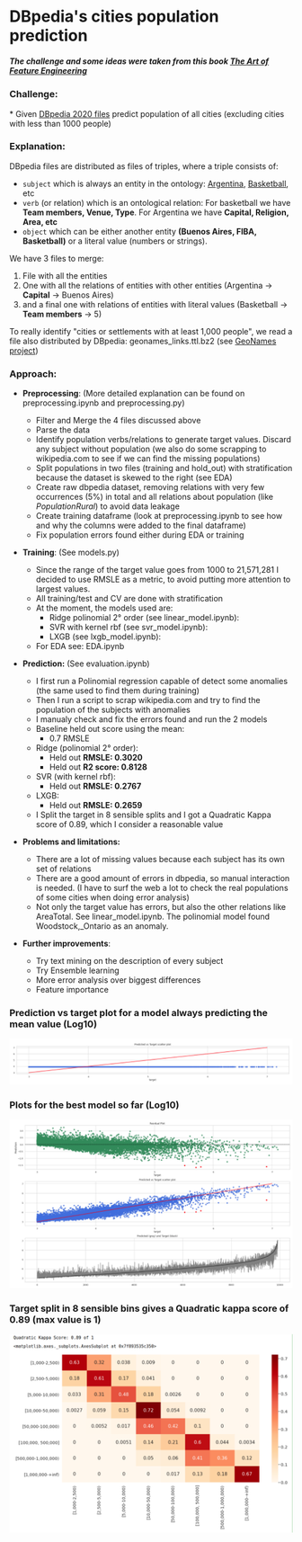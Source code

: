 <h1>DBpedia's cities population prediction</h1>
<h5>The challenge and some ideas were taken from this book <a href="https://www.amazon.com/Art-Feature-Engineering-Essentials-Learning/dp/1108709389">The Art of Feature Engineering</a></h5>

<h3>Challenge:</h3>
   * Given <a href="https://wiki.dbpedia.org/" >DBpedia 2020 files</a> predict population of all cities (excluding cities with less than 1000 people)
   
<h3>Explanation:</h3>
   
DBpedia files are distributed as files of triples, where a triple consists of:
 * `subject` which is always an entity in the ontology: <a href="https://en.wikipedia.org/wiki/Argentina">Argentina</a>, <a href="https://en.wikipedia.org/wiki/Basketball">Basketball</a>, etc
 * `verb` (or relation) which is an ontological relation: For basketball we have <b>Team members, Venue, Type</b>. For Argentina we have <b> Capital, Religion, Area, etc </b>
 * `object` which can be either another entity <b>(Buenos Aires, FIBA, Basketball)</b> or a literal value (numbers or strings). 
  
We have 3 files to merge:
  1) File with all the entities 
  2) One with all the relations of entities with other entities (Argentina -> **Capital** -> Buenos Aires)
  3) and a final one with relations of entities with literal values (Basketball -> **Team members** -> 5)
      
To really identify "cities or settlements with at least 1,000 people", we read a file also distributed by DBpedia: geonames_links.ttl.bz2 (see <a href="https://public.opendatasoft.com/explore/dataset/geonames-all-cities-with-a-population-1000/table/?disjunctive.country"> GeoNames project</a>)
<h3>Approach:</h3>

* **Preprocessing**: (More detailed explanation can be found on preprocessing.ipynb and preprocessing.py) 
    * Filter and Merge the 4 files discussed above
    * Parse the data
    * Identify population verbs/relations to generate target values. Discard any subject without population (we also do some scrapping to wikipedia.com to see if we can find the missing populations)
    * Split populations in two files (training and hold_out) with stratification because the dataset is skewed to the right (see EDA) 
    * Create raw dbpedia dataset, removing relations with very few occurrences (5%) in total and all relations about population (like _PopulationRural_) to avoid data leakage
    * Create training dataframe (look at preprocessing.ipynb to see how and why the columns were added to the final dataframe)
    * Fix population errors found either during EDA or training
    
* **Training**: (See models.py)
  - Since the range of the target value goes from 1000 to 21,571,281 I decided to use RMSLE as a metric, to avoid putting more attention to largest values. 
  - All training/test and CV are done with stratification
  - At the moment, the models used are:
    - Ridge polinomial 2° order (see linear_model.ipynb): 
    - SVR with kernel rbf (see svr_model.ipynb):
    - LXGB (see lxgb_model.ipynb):
  - For EDA see: EDA.ipynb
  
* **Prediction:** (See evaluation.ipynb)
  - I first run a Polinomial regression capable of detect some anomalies (the same used to find them during training)
  - Then I run a script to scrap wikipedia.com and try to find the population of the subjects with anomalies
  - I manualy check and fix the errors found and run the 2 models
  - Baseline held out score using the mean: 
    - 0.7 RMSLE
  - Ridge (polinomial 2° order): 
    - Held out **RMSLE: 0.3020** 
    - Held out **R2 score: 0.8128**
  - SVR (with kernel rbf):
    - Held out **RMSLE: 0.2767**
  - LXGB:
    - Held out **RMSLE: 0.2659**
  - I Split the target in 8 sensible splits and I got a Quadratic Kappa score of 0.89, which I consider a reasonable value
    
* **Problems and limitations:**
  - There are a lot of missing values because each subject has its own set of relations
  - There are a good amount of errors in dbpedia, so manual interaction is needed. (I have to surf the web a lot to check the real populations of some cities when doing error analysis)
  - Not only the target value has errors, but also the other relations like AreaTotal. See linear_model.ipynb. The polinomial model found Woodstock,_Ontario as an anomaly.

* **Further improvements**:
  - Try text mining on the description of every subject 
  - Try Ensemble learning
  - More error analysis over biggest differences
  - Feature importance
   

### Prediction vs target plot for a model always predicting the mean value (Log10)
![title](img/Dummy_mean_predictions.png)

### Plots for the best model so far (Log10) 
![title](img/lxgb_predictions.png)


### Target split in 8 sensible bins gives a Quadratic kappa score of 0.89 (max value is 1)
![title](img/Quadratic_Kappa_and_Conf_matrix.png)